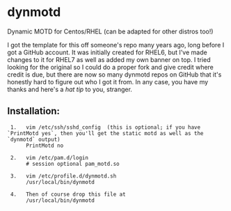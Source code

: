 # dynmotd
Dynamic MOTD for Centos/RHEL (can be adapted for other distros too!)

I got the template for this off someone's repo many years ago, long before I got a GitHub account.  It was initially created for RHEL6, but I've made changes to it for RHEL7 as well as added my own banner on top.  I tried looking for the original so I could do a proper fork and give credit where credit is due, but there are now so many dynmotd repos on GitHub that it's honestly hard to figure out who I got it from.  In any case, you have my thanks and here's a *hat tip* to you, stranger.


## Installation:

```
 1.   vim /etc/ssh/sshd_config  (this is optional; if you have `PrintMotd yes`, then you'll get the static motd as well as the `dynmotd` output)
      PrintMotd no

 2.   vim /etc/pam.d/login
      # session optional pam_motd.so

 3.   vim /etc/profile.d/dynmotd.sh
      /usr/local/bin/dynmotd

 4.   Then of course drop this file at
      /usr/local/bin/dynmotd
```
